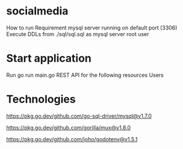 # socialmedia
How to run
Requirement
mysql server running on default port (3306)
Execute DDLs from ./sql/sql.sql as mysql server root user


# Start application

Run go run main.go
REST API for the following resources
Users

# Technologies

https://pkg.go.dev/github.com/go-sql-driver/mysql@v1.7.0

https://pkg.go.dev/github.com/gorilla/mux@v1.8.0

https://pkg.go.dev/github.com/joho/godotenv@v1.5.1
